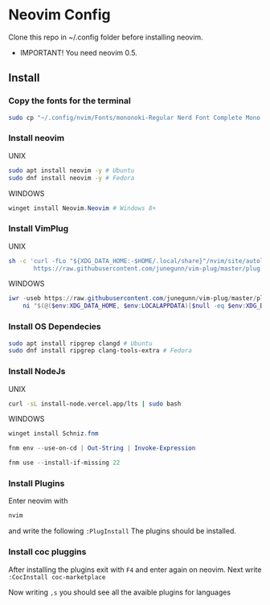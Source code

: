 # Neovim Config

Clone this repo in ~/.config folder before installing neovim.

* IMPORTANT! You need neovim 0.5.

## Install

### Copy the fonts for the terminal

``` bash
sudo cp "~/.config/nvim/Fonts/mononoki-Regular Nerd Font Complete Mono.ttf" "/usr/share/fonts/mononoki-Regular Nerd Font Complete Mono.ttf"
```

### Install neovim
UNIX
``` bash
sudo apt install neovim -y # Ubuntu
sudo dnf install neovim -y # Fedora
```
WINDOWS
``` powershell
winget install Neovim.Neovim # Windows 8+
```


### Install VimPlug
UNIX
```bash
sh -c 'curl -fLo "${XDG_DATA_HOME:-$HOME/.local/share}"/nvim/site/autoload/plug.vim --create-dirs \
       https://raw.githubusercontent.com/junegunn/vim-plug/master/plug.vim'
```
WINDOWS
```powershell
iwr -useb https://raw.githubusercontent.com/junegunn/vim-plug/master/plug.vim |`
    ni "$(@($env:XDG_DATA_HOME, $env:LOCALAPPDATA)[$null -eq $env:XDG_DATA_HOME])/nvim-data/site/autoload/plug.vim" -Force
```

### Install OS Dependecies

```bash
sudo apt install ripgrep clangd # Ubuntu
sudo dnf install ripgrep clang-tools-extra # Fedora
```

### Install NodeJs
UNIX
```bash
curl -sL install-node.vercel.app/lts | sudo bash
```
WINDOWS
```powershell
winget install Schniz.fnm

fnm env --use-on-cd | Out-String | Invoke-Expression

fnm use --install-if-missing 22
```

### Install Plugins

Enter neovim with
```bash
nvim
```
and write the following `:PlugInstall`
The plugins should be installed.

### Install coc pluggins

After installing the plugins exit with `F4` and enter again on neovim.
Next write `:CocInstall coc-marketplace`

Now writing `,s` you should see all the avaible plugins for languages

